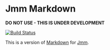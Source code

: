 # Jmm Markdown

__DO NOT USE - THIS IS UNDER DEVELOPMENT__

[![Build Status](https://travis-ci.org/ricallinson/jmmmarkdown.svg?branch=master)](https://travis-ci.org/ricallinson/jmmmarkdown)

This is a version of [Markdown](https://daringfireball.net/projects/markdown/) for [Jmm](https://github.com/jminusminus/jmm).
